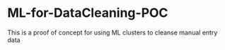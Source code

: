 # ML-for-DataCleaning-POC
This is a proof of concept for using ML clusters to cleanse manual entry data
